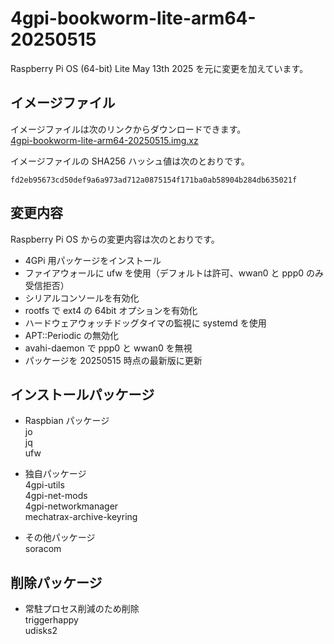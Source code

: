 # 4gpi-bookworm-lite-arm64-20250515
Raspberry Pi OS (64-bit) Lite May 13th 2025 を元に変更を加えています。

## イメージファイル
イメージファイルは次のリンクからダウンロードできます。  
[4gpi-bookworm-lite-arm64-20250515.img.xz](https://mechatrax.com/data/4gpi/4gpi-bookworm-lite-arm64-20250515.img.xz)  

イメージファイルの SHA256 ハッシュ値は次のとおりです。
```
fd2eb95673cd50def9a6a973ad712a0875154f171ba0ab58904b284db635021f
```

## 変更内容
Raspberry Pi OS からの変更内容は次のとおりです。
  * 4GPi 用パッケージをインストール
  * ファイアウォールに ufw を使用（デフォルトは許可、wwan0 と ppp0 のみ受信拒否）
  * シリアルコンソールを有効化
  * rootfs で ext4 の 64bit オプションを有効化
  * ハードウェアウォッチドッグタイマの監視に systemd を使用
  * APT::Periodic の無効化
  * avahi-daemon で ppp0 と wwan0 を無視
  * パッケージを 20250515 時点の最新版に更新

## インストールパッケージ
  * Raspbian パッケージ  
    jo  
    jq  
    ufw

  * 独自パッケージ  
    4gpi-utils  
    4gpi-net-mods  
    4gpi-networkmanager  
    mechatrax-archive-keyring

  * その他パッケージ  
    soracom

## 削除パッケージ  
  * 常駐プロセス削減のため削除  
    triggerhappy  
    udisks2

